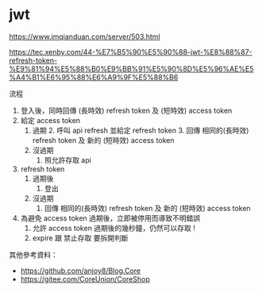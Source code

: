 # jwt

https://www.imqianduan.com/server/503.html

https://tec.xenby.com/44-%E7%B5%90%E5%90%88-jwt-%E8%88%87-refresh-token-%E9%81%94%E5%88%B0%E9%BB%91%E5%90%8D%E5%96%AE%E5%A4%B1%E6%95%88%E6%A9%9F%E5%88%B6


流程

1. 登入後，同時回傳 (長時效) refresh token 及 (短時效) access token
2. 給定 access token 
   1. 過期
      2. 呼叫 api refresh 並給定 refresh token
      3. 回傳 相同的(長時效) refresh token 及 新的 (短時效) access token
   2. 沒過期
      1. 照允許存取 api
3. refresh token
   1. 過期後
      1. 登出
   2. 沒過期
      1. 回傳 相同的(長時效) refresh token 及 新的 (短時效) access token
4. 為避免 access token 過期後，立即被停用而導致不明錯誤
   1. 允許 access token 過期後的幾秒鐘，仍然可以存取 !
   2. expire 跟 禁止存取 要拆開判斷


其他參考資料：

- https://github.com/anjoy8/Blog.Core
- https://gitee.com/CoreUnion/CoreShop

